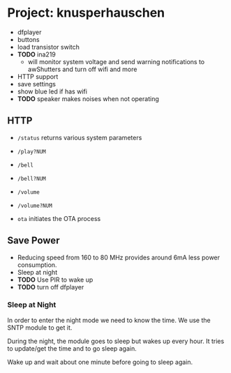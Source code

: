 # Project: knusperhauschen

* dfplayer
* buttons
* load transistor switch
* **TODO** ina219
  * will monitor system voltage and send warning notifications to awShutters
    and turn off wifi and more
* HTTP support
* save settings
* show blue led if has wifi
* **TODO** speaker makes noises when not operating


## HTTP

* `/status` returns various system parameters

* `/play?NUM`

* `/bell`

* `/bell?NUM`

* `/volume`

* `/volume?NUM`

* `ota` initiates the OTA process


## Save Power

* Reducing speed from 160 to 80 MHz provides around 6mA less power consumption.
* Sleep at night
* **TODO** Use PIR to wake up
* **TODO** turn off dfplayer


### Sleep at Night

In order to enter the night mode we need to know the time. We use the SNTP
module to get it.

During the night, the module goes to sleep but wakes up every hour. It tries
to update/get the time and to go sleep again.

Wake up and wait about one minute before
going to sleep again.
